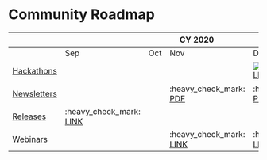 # Community Roadmap


<table>
    <thead>
        <tr>
            <th></th>
            <th colspan="4">CY 2020</th>
            <th colspan="12">CY 2021</th>
        </tr>
    </thead>
    <tbody>
        <tr>
            <td></td>
            <td>Sep</td>
            <td>Oct</td>
            <td>Nov</td>
            <td>Dec</td>
            <td>Jan</td>
            <td>Feb</td>
            <td>Mar</td>
            <td>Apr</td>
            <td>May</td>
            <td>Jun</td>
            <td>Jul</td>
            <td>Aug</td>
            <td>Sep</td>
            <td>Oct</td>
            <td>Nov</td>
            <td>Dec</td>            
        </tr>
        <tr>
            <td><a href=doc/CORTX_Hackathon.rst>Hackathons</a></td>
            <td></td>
            <td></td>
            <td></td>
            <td> <img src="https://www.countryflags.io/il/flat/64.png"><br><a href=doc/First_Hackathon.rst>LINK</a></td>
            <td></td>
            <td></td>
            <td></td>
            <td> :earth_africa:<a href=https://seagate-cortx-hackathon.devpost.com>LINK</a> <br> 
                 <img src="https://www.countryflags.io/eu/flat/64.png"><a href=https://sagestorage.eu/news-and-events/sage2-visualization-hackathon>LINK</a> 
            </td>
            <td></td>
            <td> <img src="https://www.countryflags.io/in/flat/64.png"> </td>
            <td></td>
            <td></td>
            <td> :earth_africa:</td>
            <td></td>
            <td></td>
            <td> <img src="https://www.countryflags.io/ie/flat/64.png"> </td>            
        </tr>
        <tr>
        <td><a href=https://github.com/Seagate/cortx/tree/main/doc/PDFs/Newsletters>Newsletters</a>
</td>
        <td></td>
        <td></td>
        <td>:heavy_check_mark:
        <a href=/doc/PDFs/Newsletters/November%202020%20Newsletter.pdf>PDF</a>
        </td>
        <td>:heavy_check_mark:
        <a href=/doc/PDFs/Newsletters/December%202020%20Newsletter.pdf>PDF</a>
        </td>
        <td>:heavy_check_mark:
        <a href=/doc/PDFs/Newsletters/January%202021%20Newsletter.pdf>PDF</a>
        </td>
        <td>:heavy_check_mark:
        <a href=/doc/PDFs/Newsletters/Feb_2021_newsletter.pdf>PDF</a>
        </td>
        <td>:heavy_check_mark:
        <a href=/doc/PDFs/Newsletters/Mar_2021_newsletter.pdf>PDF</a>
        </td>
        <td>:heavy_check_mark:<a href=/doc/PDFs/Newsletters/april_newsletter_2021.pdf>PDF</a>
        </td>
        <td>:heavy_check_mark:</td>
        <td>:heavy_check_mark:</td>
        <td>:heavy_check_mark:</td>
        <td>:heavy_check_mark:</td>
        <td>:heavy_check_mark:</td>
        <td>:heavy_check_mark:</td>
        <td>:heavy_check_mark:</td>
        <td>:heavy_check_mark:</td>
        </tr>
        <tr>
        <td><a href=https://github.com/Seagate/cortx/releases>Releases</a></td>
        <td>:heavy_check_mark:<br><a href=https://github.com/Seagate/cortx/releases/tag/VA>LINK</a></td>
        <td></td>
        <td></td>
        <td></td>
        <td></td>
        <td></td>
        <td>:heavy_check_mark:<br><a href=https://github.com/Seagate/cortx/releases/tag/ova-1.0.3>LINK</a></td>
        <td>:heavy_check_mark:</td>
        <td></td>
        <td>:heavy_check_mark:</td>
        <td></td>
        <td>:heavy_check_mark:</td>
        <td></td>
        <td>:heavy_check_mark:</td>
        <td></td>
        <td>:heavy_check_mark:</td>
        </tr>
        <tr>
        <td><a href=doc/meetings/README.rst>Webinars</a></td>
        <td></td>
        <td></td>
        <td>:heavy_check_mark:<br><a href=doc/meetings/README.rst>LINK</a></td>
        <td>:heavy_check_mark:<br><a href=doc/meetings/README.rst>LINK</a></td>
        <td>:heavy_check_mark:<br><a href=doc/meetings/README.rst>LINK</a></td>
        <td>:heavy_check_mark:<br><a href=doc/meetings/README.rst>LINK</a></td>
        <td>:heavy_check_mark:<br><a href=doc/meetings/README.rst>LINK</a></td>
        <td>:heavy_check_mark:<br><a href=doc/meetings/README.rst>LINK</a></td>
        <td>:heavy_check_mark:</td>
        <td>:heavy_check_mark:</td>
        <td>:heavy_check_mark:</td>
        <td>:heavy_check_mark:</td>
        <td>:heavy_check_mark:</td>
        <td>:heavy_check_mark:</td>
        <td>:heavy_check_mark:</td>
        <td>:heavy_check_mark:</td>
        </tr>
    </tbody>
</table>
